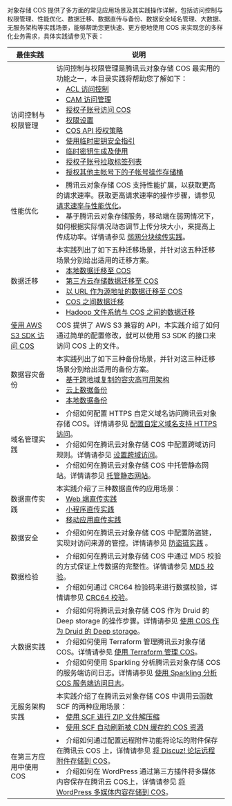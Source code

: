 对象存储 COS 提供了多方面的常见应用场景及其实践操作详解，包括访问控制与权限管理、性能优化、数据迁移、数据直传与备份、数据安全域名管理、大数据、无服务架构等实践场景，能够帮助您更快速、更方便地使用 COS 来实现您的多样化业务需求，具体实践请参见下表：

| 最佳实践                                                     | 说明                                                         |
| ------------------------------------------------------------ | ------------------------------------------------------------ |
| 访问控制与权限管理                                           | 访问控制与权限管理是腾讯云对象存储 COS 最实用的功能之一，本目录实践将帮助您了解如下：<br><li> [ACL 访问控制](https://cloud.tencent.com/document/product/436/12470)<br><li>[CAM 访问管理](https://cloud.tencent.com/document/product/436/12469)<br><li>[授权子账号访问 COS](https://cloud.tencent.com/document/product/436/11714)<br><li>[权限设置](https://cloud.tencent.com/document/product/436/12514)<br><li>[COS API 授权策略](https://cloud.tencent.com/document/product/436/31923)<br><li>[使用临时密钥安全指引](https://cloud.tencent.com/document/product/436/40265)<br><li>[临时密钥生成及使用](https://cloud.tencent.com/document/product/436/14048)<br><li>[授权子账号拉取标签列表](https://cloud.tencent.com/document/product/436/34694)<br><li>[授权其他主帐号下的子帐号操作存储桶](https://cloud.tencent.com/document/product/436/38648) |
|性能优化  |<li>腾讯云对象存储 COS 支持性能扩展，以获取更高的请求速率。获取更高请求速率的操作步骤，请参见 [请求速率与性能优化](https://cloud.tencent.com/document/product/436/13653)。<br><li>基于腾讯云对象存储服务，移动端在弱网情况下，如何根据实际情况动态调节上传分块大小，来提高上传成功率。详情请参见 [弱网分块续传实践](https://cloud.tencent.com/document/product/436/34352)。|
| 数据迁移                                                     | 本实践列出了如下五种迁移场景，并针对这五种迁移场景分别给出适用的迁移方案。<br><li>[本地数据迁移至 COS](https://cloud.tencent.com/document/product/436/38224)<br><li>[第三方云存储数据迁移至 COS](https://cloud.tencent.com/document/product/436/38225)<br><li>[以 URL 作为源地址的数据迁移至 COS](https://cloud.tencent.com/document/product/436/38226)<br><li>[COS 之间数据迁移](https://cloud.tencent.com/document/product/436/38227)<br><li>[Hadoop 文件系统与 COS 之间的数据迁移](https://cloud.tencent.com/document/product/436/40603) |
| [使用 AWS S3 SDK 访问 COS](https://cloud.tencent.com/document/product/436/37421) | COS 提供了 AWS S3 兼容的 API，本实践介绍了如何通过简单的配置修改，就可以使用 S3 SDK 的接口来访问 COS 上的文件。 |
|数据容灾备份  |本实践列出了如下三种备份场景，并针对这三种迁移场景分别给出适用的备份方案。<li>[基于跨地域复制的容灾高可用架构](https://cloud.tencent.com/document/product/436/37709)<br><li>[云上数据备份](https://cloud.tencent.com/document/product/436/39189)<br><li>[ 本地数据备份](https://cloud.tencent.com/document/product/436/39190)  |
|域名管理实践  | <li>介绍如何配置 HTTPS 自定义域名访问腾讯云对象存储 COS。详情请参见 [配置自定义域名支持 HTTPS 访问](https://cloud.tencent.com/document/product/436/11142)。<br><li>介绍如何在腾讯云对象存储 COS 中配置跨域访问规则。详情请参见 [设置跨域访问](https://cloud.tencent.com/document/product/436/11488)。<br><li>介绍如何在腾讯云对象存储 COS 中托管静态网站。详情请参见 [托管静态网站](https://cloud.tencent.com/document/product/436/9512)。  |
| 数据直传实践                                                 | 本实践介绍了三种数据直传的应用场景：<br><li>[Web 端直传实践](https://cloud.tencent.com/document/product/436/9067)<br><li>[小程序直传实践](https://cloud.tencent.com/document/product/436/34929)<br><li>[移动应用直传实践](https://cloud.tencent.com/document/product/436/9068) |
| 数据安全| <li>介绍如何在腾讯云对象存储 COS 中配置防盗链，实现对访问来源的管控。详情请参见 [防盗链实践](https://cloud.tencent.com/document/product/436/6226) 。|
| 数据检验| <li>介绍如何在腾讯云对象存储 COS 中通过 MD5 校验的方式保证上传数据的完整性。详情请参见 [MD5 校验](https://cloud.tencent.com/document/product/436/36427)。<br><li>介绍如何通过 CRC64 检验码来进行数据校验，详情请参见 [CRC64 校验](https://cloud.tencent.com/document/product/436/40334)。|
| 大数据实践 | <li>介绍如何将腾讯云对象存储 COS 作为 Druid 的 Deep storage 的操作步骤。详情请参见 [使用 COS 作为 Druid 的 Deep storage](https://cloud.tencent.com/document/product/436/18740)。<br><li>介绍如何使用 Terraform 管理腾讯云对象存储 COS。详情请参见 [使用 Terraform 管理 COS](https://cloud.tencent.com/document/product/436/37271)。<br><li>介绍如何使用 Sparkling 分析腾讯云对象存储 COS 的服务端访问日志。详情请参见 [使用 Sparkling 分析 COS 服务端访问日志](https://cloud.tencent.com/document/product/436/37419)。 |
| 无服务架构实践                                    | 本实践介绍了在腾讯云对象存储 COS 中调用云函数 SCF 的两种应用场景：<br><li>[使用 SCF 进行 ZIP 文件解压缩](https://cloud.tencent.com/document/product/436/35949)<br><li>[使用 SCF 自动刷新被 CDN 缓存的 COS 资源](https://cloud.tencent.com/document/product/436/30434) |
| 在第三方应用中使用 COS | <li>介绍如何通过配置远程附件功能将论坛的附件保存在腾讯云 COS 上，详情请参见 [将 Discuz! 论坛远程附件存储到 COS](https://cloud.tencent.com/document/product/436/40605)。<br><li>介绍如何在 WordPress 通过第三方插件将多媒体内容保存在腾讯云 COS上，详情请参见 [将 WordPress 多媒体内容存储到 COS](https://cloud.tencent.com/document/product/436/41153)。  |
